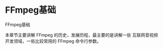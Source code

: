 # FFmpeg基础

<div id="meta-description---">FFmpeg基础</div>

本章节主要讲解 FFmpeg 的历史，发展历程，最主要的是讲解一些 互联网音视频开发领域，一些比较常用的 FFmpeg 命令行参数。

